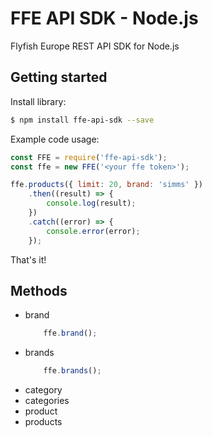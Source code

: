 # FFE API SDK - Node.js

Flyfish Europe REST API SDK for Node.js

## Getting started

Install library:
```bash
$ npm install ffe-api-sdk --save
```

Example code usage:
```javascript
const FFE = require('ffe-api-sdk');
const ffe = new FFE('<your ffe token>');

ffe.products({ limit: 20, brand: 'simms' })
    .then((result) => {
        console.log(result);
    })
    .catch((error) => {
        console.error(error);
    });
```

That's it!


## Methods

- brand
    ```javascript
        ffe.brand();
    ```
- brands
    ```javascript
        ffe.brands();
    ```
- category
- categories
- product
- products
